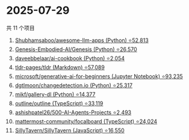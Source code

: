 # 2025-07-29

共 11 个项目

<!-- BEGIN GITHUB -->
<!-- 最后更新时间 2025-07-29 12:38:16 +0800 -->
1. [Shubhamsaboo/awesome-llm-apps (Python) ⭐52,813](https://github.com/Shubhamsaboo/awesome-llm-apps)
1. [Genesis-Embodied-AI/Genesis (Python) ⭐26,570](https://github.com/Genesis-Embodied-AI/Genesis)
1. [daveebbelaar/ai-cookbook (Python) ⭐2,054](https://github.com/daveebbelaar/ai-cookbook)
1. [tldr-pages/tldr (Markdown) ⭐57,089](https://github.com/tldr-pages/tldr)
1. [microsoft/generative-ai-for-beginners (Jupyter Notebook) ⭐93,235](https://github.com/microsoft/generative-ai-for-beginners)
1. [dgtlmoon/changedetection.io (Python) ⭐25,317](https://github.com/dgtlmoon/changedetection.io)
1. [mikf/gallery-dl (Python) ⭐14,377](https://github.com/mikf/gallery-dl)
1. [outline/outline (TypeScript) ⭐33,119](https://github.com/outline/outline)
1. [ashishpatel26/500-AI-Agents-Projects ⭐2,493](https://github.com/ashishpatel26/500-AI-Agents-Projects)
1. [mattermost-community/focalboard (TypeScript) ⭐24,024](https://github.com/mattermost-community/focalboard)
1. [SillyTavern/SillyTavern (JavaScript) ⭐16,550](https://github.com/SillyTavern/SillyTavern)
<!-- END GITHUB -->